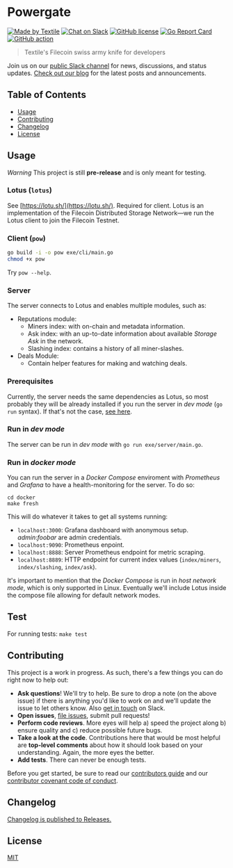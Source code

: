 # Powergate

[![Made by Textile](https://img.shields.io/badge/made%20by-Textile-informational.svg?style=popout-square)](https://textile.io)
[![Chat on Slack](https://img.shields.io/badge/slack-slack.textile.io-informational.svg?style=popout-square)](https://slack.textile.io)
[![GitHub license](https://img.shields.io/github/license/textileio/filecoin.svg?style=popout-square)](./LICENSE)
[![Go Report Card](https://goreportcard.com/badge/github.com/textileio/powergate?style=flat-square)](https://goreportcard.com/report/github.com/textileio/powergate?style=flat-square)
[![GitHub action](https://github.com/textileio/powergate/workflows/Tests/badge.svg?style=popout-square)](https://github.com/textileio/powergate/actions)

> Textile's Filecoin swiss army knife for developers

Join us on our [public Slack channel](https://slack.textile.io/) for news, discussions, and status updates. [Check out our blog](https://medium.com/textileio) for the latest posts and announcements.

## Table of Contents

-   [Usage](#usage)
-   [Contributing](#contributing)
-   [Changelog](#changelog)
-   [License](#license)

## Usage

*Warning* This project is still **pre-release** and is only meant for testing.

### Lotus (`lotus`)

See [https://lotu.sh/](https://lotu.sh/). Required for client. Lotus is an implementation of the Filecoin Distributed Storage Network—we run the Lotus client to join the Filecoin Testnet. 

### Client (`pow`)

```bash
go build -i -o pow exe/cli/main.go 
chmod +x pow 
```

Try `pow --help`.

### Server 
The server connects to Lotus and enables multiple modules, such as:
- Reputations module:
   - Miners index: with on-chain and metadata information.
   - Ask index: with an up-to-date information about available _Storage Ask_ in the network.
   - Slashing index: contains a history of all miner-slashes.
- Deals Module:
    - Contain helper features for making and watching deals.
### Prerequisites
Currently, the server needs the same dependencies as Lotus, so most probably they will be already installed if you run the server in _dev mode_ (`go run` syntax). If that's not the case, [see here](https://docs.lotu.sh/en+install-lotus-ubuntu).

### Run in _dev mode_
The server can be run in _dev mode_ with `go run exe/server/main.go`. 

### Run in _docker mode_
You can run the server in a _Docker Compose_ enviroment with _Prometheus_ and _Grafana_ to have a health-monitoring for the server.
To do so:
```
cd docker
make fresh
```
This will do whatever it takes to get all systems running:
- `localhost:3000`: Grafana dashboard with anonymous setup. _admin_:_foobar_ are  admin credentials.
- `localhost:9090`: Prometheus enpoint.
- `localhost:8888`: Server Prometheus endpoint for metric scraping.
- `localhost:8889`: HTTP endpoint for current index values (`index/miners`, `index/slashing`, `index/ask`).

It's important to mention that the _Docker Compose_ is run in _host_ _network mode_, which is only supported in Linux. Eventually we'll include Lotus inside the compose file allowing for default network modes.

## Test
For running tests: `make test`

## Contributing

This project is a work in progress. As such, there's a few things you can do right now to help out:

-   **Ask questions**! We'll try to help. Be sure to drop a note (on the above issue) if there is anything you'd like to work on and we'll update the issue to let others know. Also [get in touch](https://slack.textile.io) on Slack.
-   **Open issues**, [file issues](https://github.com/textileio/powergate/issues), submit pull requests!
-   **Perform code reviews**. More eyes will help a) speed the project along b) ensure quality and c) reduce possible future bugs.
-   **Take a look at the code**. Contributions here that would be most helpful are **top-level comments** about how it should look based on your understanding. Again, the more eyes the better.
-   **Add tests**. There can never be enough tests.

Before you get started, be sure to read our [contributors guide](./CONTRIBUTING.md) and our [contributor covenant code of conduct](./CODE_OF_CONDUCT.md).

## Changelog

[Changelog is published to Releases.](https://github.com/textileio/powergate/releases)

## License

[MIT](LICENSE)
